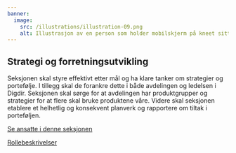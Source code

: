 ```yaml
---
banner:
  image:
    src: /illustrations/illustration-09.png
    alt: Illustrasjon av en person som holder mobilskjerm på kneet sitt
---
```


## Strategi og forretningsutvikling

Seksjonen skal styre effektivt etter mål og ha klare tanker om strategier og portefølje. I tillegg skal de forankre dette i både avdelingen og ledelsen i Digdir. Seksjonen skal sørge for at avdelingen har produktgrupper og strategier for at flere skal bruke produktene våre. Videre skal seksjonen etablere et helhetlig og konsekvent planverk og rapportere om tiltak i porteføljen.

[Se ansatte i denne seksjonen](https://digdir.sharepoint.com/SitePages/Brukeropple.aspx)

[Rollebeskrivelser](https://digdir.sharepoint.com/sites/DigdirDGT/Delte%20dokumenter/Forms/AllItems.aspx?csf=1&web=1&e=nkCPQH&cid=58a0dd54%2D6dcd%2D4cbb%2D8085%2D31e997447ec2&RootFolder=%2Fsites%2FDigdirDGT%2FDelte%20dokumenter%2FRollebeskrivelser%2C%20nye%2C%20Arbeidsomr%C3%A5de%2FPlatform%20og%20styring&FolderCTID=0x0120004EA8294F9ADB674FAAB36A65F01170FF)
